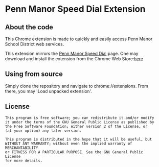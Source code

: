 Penn Manor Speed Dial Extension
===============

About the code
--------------
This Chrome extension is made to quickly and easily access Penn Manor School
District web services.

This extension mirrors the [Penn Manor Speed Dial](https://github.com/pennmanor/SpeedDial) page.
One may download and install the extension from the Chrome Web Store:[here](https://chrome.google.com/webstore/detail/penn-manor-speed-dial/mjagkeellilgpdfininohfelkjjpnlgh)

Using from source
---------------
Simply clone the repository and navigate to chrome://extensions.
From there, you may 'Load unpacked extension'.

License
----------------
	This program is free software; you can redistribute it and/or modify
	it under the terms of the GNU General Public License as published by
	the Free Software Foundation; either version 2 of the License, or
	(at your option) any later version.
	
	This program is distributed in the hope that it will be useful, but
	WITHOUT ANY WARRANTY; without even the implied warranty of MERCHANTABILITY
	or FITNESS FOR A PARTICULAR PURPOSE. See the GNU General Public License
	for more details.
